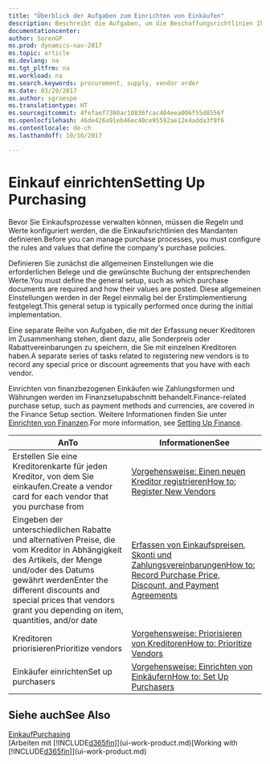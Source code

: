 ```yaml
---
title: "Überblick der Aufgaben zum Einrichten von Einkäufen"
description: Beschreibt die Aufgaben, um die Beschaffungsrichtlinien Ihres Mandanten festzulegen und Ihre Einkaufsprozesse einzurichten.
documentationcenter: 
author: SorenGP
ms.prod: dynamics-nav-2017
ms.topic: article
ms.devlang: na
ms.tgt_pltfrm: na
ms.workload: na
ms.search.keywords: procurement, supply, vendor order
ms.date: 03/29/2017
ms.author: sgroespe
ms.translationtype: HT
ms.sourcegitcommit: 4fefaef7380ac10836fcac404eea006f55d8556f
ms.openlocfilehash: 46de426a91eb46ec40ce95592ae12e4adda3f9f6
ms.contentlocale: de-ch
ms.lasthandoff: 10/16/2017

---
```

# <a name="setting-up-purchasing"></a><span data-ttu-id="27bd2-103">Einkauf einrichten</span><span class="sxs-lookup"><span data-stu-id="27bd2-103">Setting Up Purchasing</span></span>
<span data-ttu-id="27bd2-104">Bevor Sie Einkaufsprozesse verwalten können, müssen die Regeln und Werte konfiguriert werden, die die Einkaufsrichtlinien des Mandanten definieren.</span><span class="sxs-lookup"><span data-stu-id="27bd2-104">Before you can manage purchase processes, you must configure the rules and values that define the company's purchase policies.</span></span>

<span data-ttu-id="27bd2-105">Definieren Sie zunächst die allgemeinen Einstellungen wie die erforderlichen Belege und die gewünschte Buchung der entsprechenden Werte.</span><span class="sxs-lookup"><span data-stu-id="27bd2-105">You must define the general setup, such as which purchase documents are required and how their values are posted.</span></span> <span data-ttu-id="27bd2-106">Diese allgemeinen Einstellungen werden in der Regel einmalig bei der Erstimplementierung festgelegt.</span><span class="sxs-lookup"><span data-stu-id="27bd2-106">This general setup is typically performed once during the initial implementation.</span></span>

<span data-ttu-id="27bd2-107">Eine separate Reihe von Aufgaben, die mit der Erfassung neuer Kreditoren im Zusammenhang stehen, dient dazu, alle Sonderpreis oder Rabattvereinbarungen zu speichern, die Sie mit einzelnen Kreditoren haben.</span><span class="sxs-lookup"><span data-stu-id="27bd2-107">A separate series of tasks related to registering new vendors is to record any special price or discount agreements that you have with each vendor.</span></span>

<span data-ttu-id="27bd2-108">Einrichten von finanzbezogenen Einkäufen wie Zahlungsformen und Währungen werden im Finanzsetupabschnitt behandelt.</span><span class="sxs-lookup"><span data-stu-id="27bd2-108">Finance-related purchase setup, such as payment methods and currencies, are covered in the Finance Setup section.</span></span> <span data-ttu-id="27bd2-109">Weitere Informationen finden Sie unter [Einrichten von Finanzen](finance-setup-finance.md).</span><span class="sxs-lookup"><span data-stu-id="27bd2-109">For more information, see [Setting Up Finance](finance-setup-finance.md).</span></span>

| <span data-ttu-id="27bd2-110">An</span><span class="sxs-lookup"><span data-stu-id="27bd2-110">To</span></span> | <span data-ttu-id="27bd2-111">Informationen</span><span class="sxs-lookup"><span data-stu-id="27bd2-111">See</span></span> |
| --- | --- |
| <span data-ttu-id="27bd2-112">Erstellen Sie eine Kreditorenkarte für jeden Kreditor, von dem Sie einkaufen.</span><span class="sxs-lookup"><span data-stu-id="27bd2-112">Create a vendor card for each vendor that you purchase from</span></span>|[<span data-ttu-id="27bd2-113">Vorgehensweise: Einen neuen Kreditor registrieren</span><span class="sxs-lookup"><span data-stu-id="27bd2-113">How to: Register New Vendors</span></span>](purchasing-how-register-new-vendors.md) |
| <span data-ttu-id="27bd2-114">Eingeben der unterschiedlichen Rabatte und alternativen Preise, die vom Kreditor in Abhängigkeit des Artikels, der Menge und/oder des Datums gewährt werden</span><span class="sxs-lookup"><span data-stu-id="27bd2-114">Enter the different discounts and special prices that vendors grant you depending on item, quantities, and/or date</span></span> |[<span data-ttu-id="27bd2-115">Erfassen von Einkaufspreisen, Skonti und Zahlungsvereinbarungen</span><span class="sxs-lookup"><span data-stu-id="27bd2-115">How to: Record Purchase Price, Discount, and Payment Agreements</span></span>](purchasing-how-record-purchase-price-discount-payment-agreements.md) |
| <span data-ttu-id="27bd2-116">Kreditoren priorisieren</span><span class="sxs-lookup"><span data-stu-id="27bd2-116">Prioritize vendors</span></span> |[<span data-ttu-id="27bd2-117">Vorgehensweise: Priorisieren von Kreditoren</span><span class="sxs-lookup"><span data-stu-id="27bd2-117">How to: Prioritize Vendors</span></span>](purchasing-how-prioritize-vendors.md) |
| <span data-ttu-id="27bd2-118">Einkäufer einrichten</span><span class="sxs-lookup"><span data-stu-id="27bd2-118">Set up purchasers</span></span> |[<span data-ttu-id="27bd2-119">Vorgehensweise: Einrichten von Einkäufern</span><span class="sxs-lookup"><span data-stu-id="27bd2-119">How to: Set Up Purchasers</span></span>](purchasing-how-setup-purchasers.md) |

## <a name="see-also"></a><span data-ttu-id="27bd2-120">Siehe auch</span><span class="sxs-lookup"><span data-stu-id="27bd2-120">See Also</span></span>
[<span data-ttu-id="27bd2-121">Einkauf</span><span class="sxs-lookup"><span data-stu-id="27bd2-121">Purchasing</span></span>](purchasing-manage-purchasing.md)  
<span data-ttu-id="27bd2-122">[Arbeiten mit [!INCLUDE[d365fin](includes/d365fin_md.md)]](ui-work-product.md)</span><span class="sxs-lookup"><span data-stu-id="27bd2-122">[Working with [!INCLUDE[d365fin](includes/d365fin_md.md)]](ui-work-product.md)</span></span>


